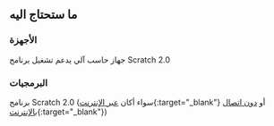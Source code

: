 ## ما ستحتاج اليه

### الأجهزة

جهاز حاسب آلي يدعم تشغيل برنامج Scratch 2.0

### البرمجيات

برنامج Scratch 2.0 (سواء أكان [عبر الإنترنت](https://scratch.mit.edu/projects/editor/){:target="_blank"} أو [دون اتصال بالإنترنت](https://scratch.mit.edu/scratch2download/){:target="_blank"})
